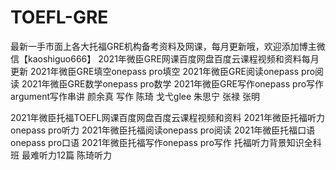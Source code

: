 # TOEFL-GRE
最新一手市面上各大托福GRE机构备考资料及网课，每月更新哦，欢迎添加博主微信【kaoshiguo666】
2021年微臣GRE网课百度网盘百度云课程视频和资料每月更新
2021年微臣GRE填空onepass pro填空
2021年微臣GRE阅读onepass pro阅读
2021年微臣GRE数学onepass pro数学
2021年微臣GRE写作onepass pro写作
argument写作串讲 颜余真 写作 陈琦 戈弋glee 朱思宁 张禄 张明

2021年微臣托福TOEFL网课百度网盘百度云课程视频和资料
2021年微臣托福听力onepass pro听力
2021年微臣托福阅读onepass pro阅读
2021年微臣托福口语onepass pro口语
2021年微臣托福写作onepass pro写作
托福听力背景知识全科班
最难听力12篇
陈琦听力
